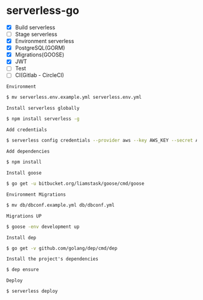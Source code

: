 # serverless-go

- [x] Build serverless
- [ ] Stage serverless
- [X] Environment serverless
- [X] PostgreSQL(GORM)
- [X] Migrations(GOOSE)
- [X] JWT
- [ ] Test
- [ ] CI(Gitlab - CircleCI)

`Environment`

```sh
$ mv serverless.env.example.yml serverless.env.yml
```

`Install serverless globally`

```sh
$ npm install serverless -g
```

`Add credentials`

```sh
$ serverless config credentials --provider aws --key AWS_KEY --secret AWS_SECRET
```

`Add dependencies`

```sh
$ npm install
```

`Install goose`

```sh
$ go get -u bitbucket.org/liamstask/goose/cmd/goose
```

`Environment Migrations`

```sh
$ mv db/dbconf.example.yml db/dbconf.yml
```

`Migrations UP`

```sh
$ goose -env development up
```

`Install dep`

```sh
$ go get -v github.com/golang/dep/cmd/dep
```

`Install the project's dependencies`

```sh
$ dep ensure
```

`Deploy`

```sh
$ serverless deploy
```